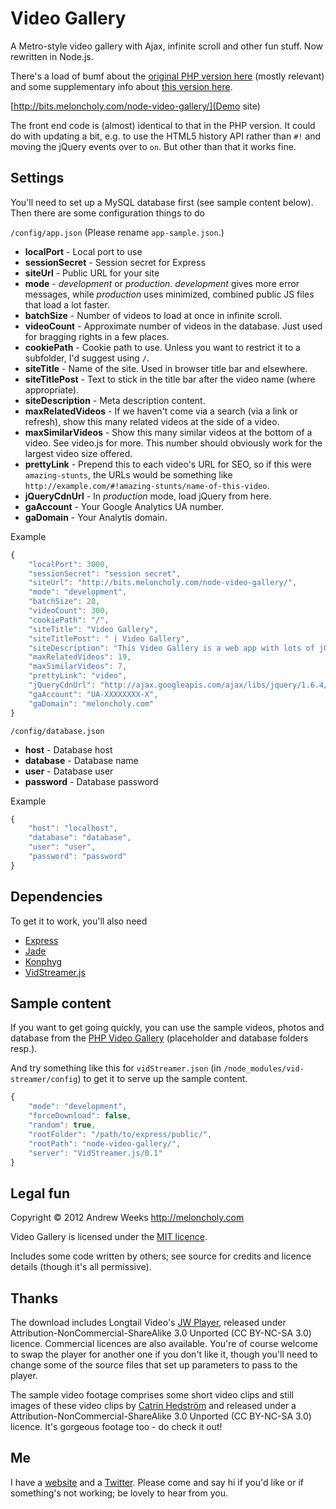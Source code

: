 Video Gallery
==============

A Metro-style video gallery with Ajax, infinite scroll and other fun stuff. Now rewritten in Node.js. 

There's a load of bumf about the [original PHP version here](http://meloncholy.com/portfolio/video-gallery/) (mostly relevant) and some supplementary info about [this version here](http://meloncholy.com/portfolio/node-video-gallery/). 

[http://bits.meloncholy.com/node-video-gallery/](Demo site)

The front end code is (almost) identical to that in the PHP version. It could do with updating a bit, e.g. to use the HTML5 history API rather than `#!` and moving the jQuery events over to `on`. But other than that it works fine. 


Settings
--------

You'll need to set up a MySQL database first (see sample content below). Then there are some configuration things to do

`/config/app.json` (Please rename `app-sample.json`.)

- **localPort** - Local port to use
- **sessionSecret** - Session secret for Express
- **siteUrl** - Public URL for your site
- **mode** - *development* or *production*. *development* gives more error messages, while *production* uses minimized, combined public JS files that load a lot faster.
- **batchSize** - Number of videos to load at once in infinite scroll.
- **videoCount** - Approximate number of videos in the database. Just used for bragging rights in a few places.
- **cookiePath** - Cookie path to use. Unless you want to restrict it to a subfolder, I'd suggest using `/`.
- **siteTitle** - Name of the site. Used in browser title bar and elsewhere. 
- **siteTitlePost** - Text to stick in the title bar after the video name (where appropriate).
- **siteDescription** - Meta description content.
- **maxRelatedVideos** - If we haven't come via a search (via a link or refresh), show this many related videos at the side of a video.
- **maxSimilarVideos** - Show this many similar videos at the bottom of a video. See video.js for more. This number should obviously work for the largest video size offered.
- **prettyLink** - Prepend this to each video's URL for SEO, so if this were `amazing-stunts`, the URLs would be something like `http://example.com/#!amazing-stunts/name-of-this-video`.
- **jQueryCdnUrl** - In *production* mode, load jQuery from here.
- **gaAccount** - Your Google Analytics UA number.
- **gaDomain** - Your Analytis domain. 

Example

```javascript
{
	"localPort": 3000,
	"sessionSecret": "session secret",
	"siteUrl": "http://bits.meloncholy.com/node-video-gallery/",
	"mode": "development",
	"batchSize": 20,
	"videoCount": 300,
	"cookiePath": "/",
	"siteTitle": "Video Gallery",
	"siteTitlePost": " | Video Gallery",
	"siteDescription": "This Video Gallery is a web app with lots of jQuery and Node goodness. Yum.",
	"maxRelatedVideos": 19,
	"maxSimilarVideos": 7,
	"prettyLink": "video",
	"jQueryCdnUrl": "http://ajax.googleapis.com/ajax/libs/jquery/1.6.4/jquery.min.js",
	"gaAccount": "UA-XXXXXXXX-X",
	"gaDomain": "meloncholy.com"
}
```

`/config/database.json`

- **host** - Database host
- **database** - Database name
- **user** - Database user
- **password** - Database password

Example

```javascript
{
	"host": "localhost",
	"database": "database",
	"user": "user",
	"password": "password"
}
```

Dependencies
------------

To get it to work, you'll also need

- [Express](https://github.com/visionmedia/express)
- [Jade](https://github.com/visionmedia/jade)
- [Konphyg](https://github.com/pgte/konphyg)
- [VidStreamer.js](https://github.com/meloncholy/vid-streamer)


Sample content
--------------

If you want to get going quickly, you can use the sample videos, photos and database from the [PHP Video Gallery](https://github.com/meloncholy/video-gallery) (placeholder and database folders resp.). 

And try something like this for `vidStreamer.json` (in `/node_modules/vid-streamer/config`) to get it to serve up the sample content. 

```javascript
{
	"mode": "development",
	"forceDownload": false,
	"random": true,
	"rootFolder": "/path/to/express/public/",
	"rootPath": "node-video-gallery/",
	"server": "VidStreamer.js/0.1"
}
```


Legal fun
---------

Copyright &copy; 2012 Andrew Weeks http://meloncholy.com

Video Gallery is licensed under the [MIT licence](http://meloncholy.com/licence/). 

Includes some code written by others; see source for credits and licence details (though it's all permissive).


Thanks
------

The download includes Longtail Video's [JW Player](http://www.longtailvideo.com/), released under Attribution-NonCommercial-ShareAlike 3.0 Unported (CC BY-NC-SA 3.0) licence. Commercial licences are also available. You're of course welcome to swap the player for another one if you don't like it, though you'll need to change some of the source files that set up parameters to pass to the player. 

The sample video footage comprises some short video clips and still images of these video clips by [Catrin Hedstr&ouml;m](http://www.theycallusanimals.com/) and released under a Attribution-NonCommercial-ShareAlike 3.0 Unported (CC BY-NC-SA 3.0) licence. It's gorgeous footage too - do check it out!


Me
--
I have a [website](http://meloncholy.com) and a [Twitter](https://twitter.com/meloncholy). Please come and say hi if you'd like or if something's not working; be lovely to hear from you. 
